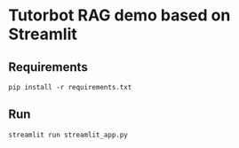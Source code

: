 # Tutorbot RAG demo based on Streamlit

## Requirements

`pip install -r requirements.txt`

## Run

`streamlit run streamlit_app.py`
